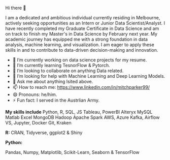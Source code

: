 Hi there 👋

I am a dedicated and ambitious individual currently residing in Melbourne, actively seeking opportunities as an Intern or Junior Data Scientist/Analyst. 
I have recently completed my Graduate Certificate in Data Science and am on track to finish my Master's in Data Science by February next year. My academic journey has equipped me 
with a strong foundation in data analysis, machine learning, and visualization. I am eager to apply these skills in and to contribute to data-driven decision-making and innovation.

- 🔭 I’m currently working on data science projects for my resume.
- 🌱 I’m currently learning TesnorFlow & Pytorch.
- 👯 I’m looking to collaborate on anything Data related.
- 🤔 I’m looking for help with Machine Learning and Deep Learning Models.
- 💬 Ask me about anything lsited above.
- 📫 How to reach me: https://www.linkedin.com/in/mitchparker99/
- 😄 Pronouns: he/him.
- ⚡ Fun fact: I served in the Austrlian Army.

**My skills include** 
Python, R, SQL, JS
Tableau, PowerBI
Alteryx
MySQL
Matlab
Excel
MongoDB
Hadoop
Apache Spark
AWS, Azure
Kafka, Airflow
VS, Jupyter, Docker
Git, Kraken

**R:** 
CRAN, Tidyverse, ggplot2 & Shiny

**Python:** 

Pandas, Numpy, Matplotlib, Scikit-Learn, Seaborn & TensorFlow
